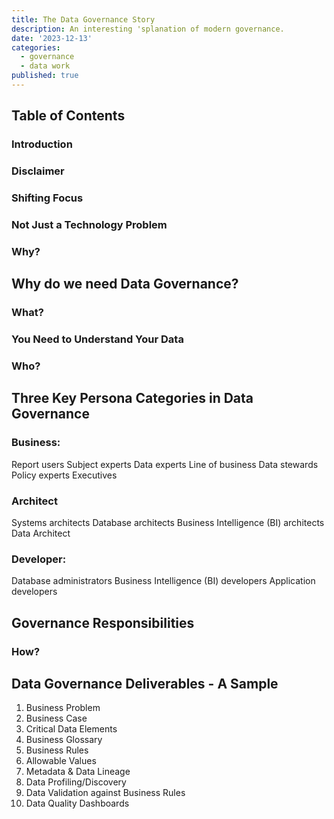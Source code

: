 ```yaml
---
title: The Data Governance Story
description: An interesting 'splanation of modern governance.
date: '2023-12-13'
categories:
  - governance
  - data work
published: true
---
```


## Table of Contents

### Introduction

### Disclaimer

### Shifting Focus

### Not Just a Technology Problem

### Why?

## Why do we need Data Governance?

### What?

### You Need to Understand Your Data

### Who?

## Three Key Persona Categories in Data Governance

### Business:

Report users
Subject experts
Data experts
Line of business
Data stewards
Policy experts
Executives

### Architect

Systems architects
Database architects
Business Intelligence (BI) architects
Data Architect

### Developer:

Database administrators
Business Intelligence (BI) developers
Application developers

## Governance Responsibilities

### How?

## Data Governance Deliverables - A Sample

1. Business Problem
2. Business Case
3. Critical Data Elements
4. Business Glossary
5. Business Rules
6. Allowable Values
7. Metadata & Data Lineage
8. Data Profiling/Discovery
9. Data Validation against Business Rules
10. Data Quality Dashboards

